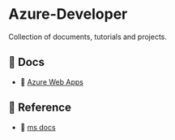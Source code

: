 # Azure-Developer
Collection of documents, tutorials and projects.


## 📕 Docs
- 📄 [Azure Web Apps](https://github.com/jingwora/Azure-Developer/blob/main/Docs/Azure-Web-Apps.md)

## 📕 Reference
- 📄 [ms docs](https://learn.microsoft.com/en-us/azure/app-service/)

